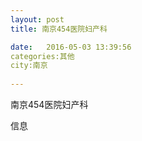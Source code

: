 ```yaml
--- 
layout: post 
title: 南京454医院妇产科

date:   2016-05-03 13:39:56 
categories:其他  
city:南京
  
--- 
```

   
南京454医院妇产科

信息

